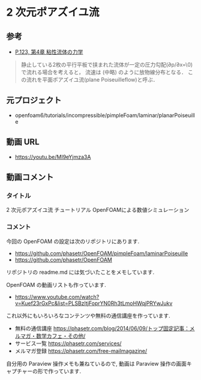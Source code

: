 # 2 次元ポアズイユ流
## 参考
- [P.123, 第4章 粘性流体の力学](http://www.esst.kyushu-u.ac.jp/textbook/chap04.pdf)

> 静止している2枚の平行平板で挟まれた流体が一定の圧力勾配(∂p/∂x=\0)で流れる場合を考えると，
> 流速は (中略) のように放物線分布となる．
> この流れを平面ポアズイユ流(plane Poiseuilleflow)と呼ぶ．

## 元プロジェクト
- openfoam6/tutorials/incompressible/pimpleFoam/laminar/planarPoiseuille

## 動画 URL
- <https://youtu.be/MI9eYjmza3A>

## 動画コメント
### タイトル
2 次元ポアズイユ流 チュートリアル OpenFOAMによる数値シミュレーション

### コメント
今回の OpenFOAM の設定は次のリポジトリにあります.

- https://github.com/phasetr/OpenFOAM/pimpleFoam/laminarPoiseuille
- https://github.com/phasetr/OpenFOAM

リポジトリの readme.md には気づいたことをメモしています.

OpenFOAM の動画リストも作っています.

- https://www.youtube.com/watch?v=Kuef23rGxPc&list=PLSBzltjFoprYN0Rh3tLmoHWqjPRYwJukv


これ以外にもいろいろなコンテンツや無料の通信講座を作っています.

- 無料の通信講座 https://phasetr.com/blog/2014/06/09/トップ固定記事：メルマガ・数学カフェ・その他/
- サービス一覧 https://phasetr.com/services/
- メルマガ登録 https://phasetr.com/free-mailmagazine/

自分用の Paraview 操作メモも兼ねているので,
動画は Paraview 操作の画面キャプチャーの形で作っています.
